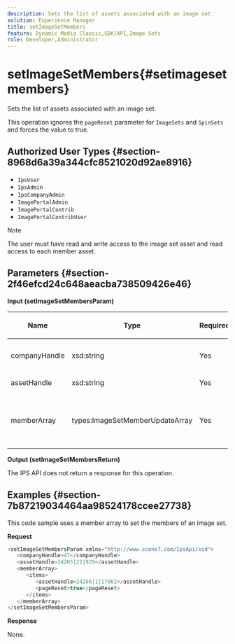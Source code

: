 ```yaml
---
description: Sets the list of assets associated with an image set.
solution: Experience Manager
title: setImageSetMembers
feature: Dynamic Media Classic,SDK/API,Image Sets
role: Developer,Administrator
---
```


# setImageSetMembers{#setimagesetmembers}

Sets the list of assets associated with an image set.

 This operation ignores the `pageReset` parameter for `ImageSets` and `SpinSets` and forces the value to true. 

## Authorized User Types {#section-8968d6a39a344cfc8521020d92ae8916}

* `IpsUser` 
* `IpsAdmin` 
* `IpsCompanyAdmin` 
* `ImagePortalAdmin` 
* `ImagePortalContrib` 
* `ImagePortalContribUser`

>[!NOTE]
>
>The user must have read and write access to the image set asset and read access to each member asset.

## Parameters {#section-2f46efcd24c648aeacba738509426e46}

**Input (setImageSetMembersParam)** 

<table id="table_0CBBB65BCEFD4125A4069A080DFC873A"> 
 <thead> 
  <tr> 
   <th colname="col1" class="entry"> <p>Name </p> </th> 
   <th colname="col2" class="entry"> <p>Type </p> </th> 
   <th colname="col3" class="entry"> <p>Required </p> </th> 
   <th colname="col4" class="entry"> <p>Description </p> </th> 
  </tr> 
 </thead>
 <tbody> 
  <tr> 
   <td colname="col1"> <p><span class="codeph"> <span class="varname"> companyHandle</span> </span> </p> </td> 
   <td colname="col2"> <p><span class="codeph"> xsd:string</span> </p> </td> 
   <td colname="col3"> <p>Yes </p> </td> 
   <td colname="col4"> <p>Company handle. </p> </td> 
  </tr> 
  <tr> 
   <td colname="col1"> <span class="codeph"> <span class="varname"> assetHandle</span> </span> </td> 
   <td colname="col2"> <span class="codeph"> xsd:string</span> </td> 
   <td colname="col3"> Yes </td> 
   <td colname="col4"> Image set handle. </td> 
  </tr> 
  <tr> 
   <td colname="col1"> <span class="codeph"> <span class="varname"> memberArray</span> </span> </td> 
   <td colname="col2"> <span class="codeph"> types:ImageSetMemberUpdateArray</span> </td> 
   <td colname="col3"> Yes </td> 
   <td colname="col4"> Array of asset members that belong to the image set. </td> 
  </tr> 
 </tbody> 
</table>

**Output (setImageSetMembersReturn)**

The IPS API does not return a response for this operation.

## Examples {#section-7b87219034464aa98524178ccee27738}

This code sample uses a member array to set the members of an image set.

**Request** 

```java
<setImageSetMembersParam xmlns="http://www.scene7.com/IpsApi/xsd">
   <companyHandle>47</companyHandle>
   <assetHandle>34205|22|929</assetHandle>
   <memberArray>
      <items>
         <assetHandle>24266|1|17062</assetHandle>
         <pageReset>true</pageReset>
      </items>
   </memberArray>
</setImageSetMembersParam>
```

**Response**

None. 
